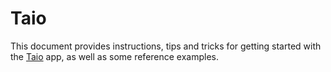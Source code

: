 # Taio

This document provides instructions, tips and tricks for getting started with the [Taio](https://taio.app) app, as well as some reference examples.